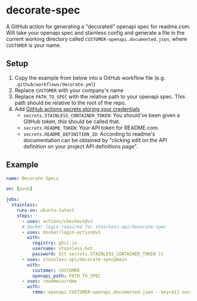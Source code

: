 # decorate-spec

A GitHub action for generating a "decorated" openapi spec for readme.com. Will take your openapi spec and stainless config and generate a file in the current working directory called `CUSTOMER-openapi.documented.json`, where `CUSTOMER` is your name.

## Setup

1. Copy the example from below into a GitHub workflow file (e.g. `.github/workflows/decorate.yml`)
2. Replace `CUSTOMER` with your company's name
3. Replace `PATH_TO_SPEC` with the relative path to your openapi spec. This path should be relative to the root of the repo.
4. Add [GitHub actions secrets storing your credentials](https://docs.github.com/en/actions/security-guides/encrypted-secrets)
   - `secrets.STAINLESS_CONTAINER_TOKEN`: You should've been given a GitHub token, this should be called that.
   - `secrets.README_TOKEN`: Your API token for README.com.
   - `secrets.README_DEFINITION_ID`: According to readme's documentation can be obtained by "clicking edit on the API definition on your project API definitions page".

## Example

```yaml
name: Decorate Specs

on: [push]

jobs:
  stainless:
    runs-on: ubuntu-latest
    steps:
      - uses: actions/checkout@v3
      # docker login required for stainless-api/decorate-spec
      - uses: docker/login-action@v2
        with:
          registry: ghcr.io
          username: stainless-bot
          password: ${{ secrets.STAINLESS_CONTAINER_TOKEN }}
      - uses: stainless-api/decorate-spec@main
        with:
          customer: CUSTOMER
          openapi_path: PATH_TO_SPEC
      - uses: readmeio/rdme
        with:
          rdme: openapi CUSTOMER-openapi.documented.json --key=${{ secrets.README_TOKEN }} --id=${{ secrets.README_DEFINITION_ID }}
```
